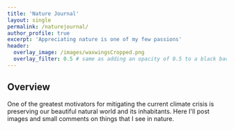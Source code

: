```yaml
---
title: 'Nature Journal'
layout: single
permalink: /naturejournal/
author_profile: true
excerpt: 'Appreciating nature is one of my few passions'
header:
  overlay_image: /images/waxwingsCropped.png
  overlay_filter: 0.5 # same as adding an opacity of 0.5 to a black background
---
```


## Overview

One of the greatest motivators for mitigating the current climate crisis is preserving our beautiful natural world and its inhabitants. Here I'll
			post images and small comments on things that I see in nature.




